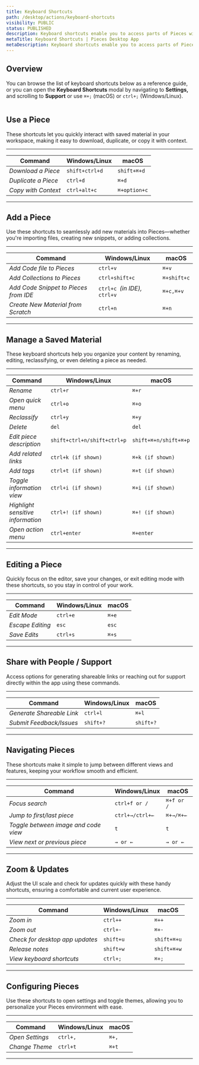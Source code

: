 ```yaml
---
title: Keyboard Shortcuts
path: /desktop/actions/keyboard-shortcuts
visibility: PUBLIC
status: PUBLISHED
description: Keyboard shortcuts enable you to access parts of Pieces without having to use the Power Menu or the settings page.
metaTitle: Keyboard Shortcuts | Pieces Desktop App
metaDescription: Keyboard shortcuts enable you to access parts of Pieces without having to use the Power Menu or the settings page.
---
```


## Overview

You can browse the list of keyboard shortcuts below as a reference guide, or you can open the **Keyboard Shortcuts** modal by navigating to **Settings,** and scrolling to **Support** or use `⌘+;` (macOS) or `ctrl+;` (Windows/Linux).

<Image src="https://storage.googleapis.com/hashnode_product_documentation_assets/desktop_app_assets/desktop_app_MAIN/new_media/Settings/Support%20%26%20Information/keyboard_shortcuts.png" alt="" align="center" fullwidth="true" />

## Use a Piece

These shortcuts let you quickly interact with saved material in your workspace, making it easy to download, duplicate, or copy it with context.

***

| **Command**         | **Windows/Linux** | **macOS**    |
| ------------------- | ----------------- | ------------ |
| *Download a Piece*  | `shift+ctrl+d`    | `shift+⌘+d`  |
| *Duplicate a Piece* | `ctrl+d`          | `⌘+d`        |
| *Copy with Context* | `ctrl+alt+c`      | `⌘+option+c` |

***

## Add a Piece

Use these shortcuts to seamlessly add new materials into Pieces—whether you're importing files, creating new snippets, or adding collections.

***

| **Command**                           | **Windows/Linux**             | **macOS**   |
| ------------------------------------- | ----------------------------- | ----------- |
| *Add Code file to Pieces*             | `ctrl+v`                      | `⌘+v`       |
| *Add Collections to Pieces*           | `ctrl+shift+c`                | `⌘+shift+c` |
| *Add Code Snippet to Pieces from IDE* | `ctrl+c `*(in IDE),* `ctrl+v` | `⌘+c,⌘+v`   |
| *Create New Material from Scratch*    | `ctrl+n`                      | `⌘+n`       |

***

## Manage a Saved Material

These keyboard shortcuts help you organize your content by renaming, editing, reclassifying, or even deleting a piece as needed.

***

| **Command**                       | **Windows/Linux**           | **macOS**             |
| --------------------------------- | --------------------------- | --------------------- |
| *Rename*                          | `ctrl+r`                    | `⌘+r`                 |
| *Open quick menu*                 | `ctrl+o`                    | `⌘+o`                 |
| *Reclassify*                      | `ctrl+y`                    | `⌘+y`                 |
| *Delete*                          | `del`                       | `del`                 |
| *Edit piece description*          | `shift+ctrl+n/shift+ctrl+p` | `shift+⌘+n/shift+⌘+p` |
| *Add related links*               | `ctrl+k (if shown)`         | `⌘+k (if shown)`      |
| *Add tags*                        | `ctrl+t (if shown)`         | `⌘+t (if shown)`      |
| *Toggle information view*         | `ctrl+i (if shown)`         | `⌘+i (if shown)`      |
| *Highlight sensitive information* | `ctrl+! (if shown)`         | `⌘+! (if shown)`      |
| *Open action menu*                | `ctrl+enter`                | `⌘+enter`             |

***

## Editing a Piece

Quickly focus on the editor, save your changes, or exit editing mode with these shortcuts, so you stay in control of your work.

***

| **Command**      | **Windows/Linux** | **macOS** |
| ---------------- | ----------------- | --------- |
| *Edit Mode*      | `ctrl+e`          | `⌘+e`     |
| *Escape Editing* | `esc`             | `esc`     |
| *Save Edits*     | `ctrl+s`          | `⌘+s`     |

***

## Share with People / Support

Access options for generating shareable links or reaching out for support directly within the app using these commands.

***

| **Command**               | **Windows/Linux** | **macOS** |
| ------------------------- | ----------------- | --------- |
| *Generate Shareable Link* | `ctrl+l`          | `⌘+l`     |
| *Submit Feedback/Issues*  | `shift+?`         | `shift+?` |

***

## Navigating Pieces

These shortcuts make it simple to jump between different views and features, keeping your workflow smooth and efficient.

***

| **Command**                          | **Windows/Linux** | **macOS**   |
| ------------------------------------ | ----------------- | ----------- |
| *Focus search*                       | `ctrl+f or /`     | `⌘+f or /`  |
| *Jump to first/last piece*           | `ctrl+→/ctrl+←`   | `⌘+→/⌘+←`   |
| *Toggle between image and code view* | `t`               | `t`         |
| *View next or previous piece*        | `→ or ←`          | `→ or ←`    |

***

## Zoom & Updates

Adjust the UI scale and check for updates quickly with these handy shortcuts, ensuring a comfortable and current user experience.

***

| **Command**                     | **Windows/Linux** | **macOS**   |
| ------------------------------- | ----------------- | ----------- |
| *Zoom in*                       | `ctrl++`          | `⌘++`       |
| *Zoom out*                      | `ctrl+-`          | `⌘+-`       |
| *Check for desktop app updates* | `shift+u`         | `shift+⌘+u` |
| *Release notes*                 | `shift+w`         | `shift+⌘+w` |
| *View keyboard shortcuts*       | `ctrl+;`          | `⌘+;`       |

***

## Configuring Pieces

Use these shortcuts to open settings and toggle themes, allowing you to personalize your Pieces environment with ease.

***

| **Command**     | **Windows/Linux** | **macOS** |
| --------------- | ----------------- | --------- |
| *Open Settings* | `ctrl+,`          | `⌘+,`     |
| *Change Theme*  | `ctrl+t`          | `⌘+t`     |

***
